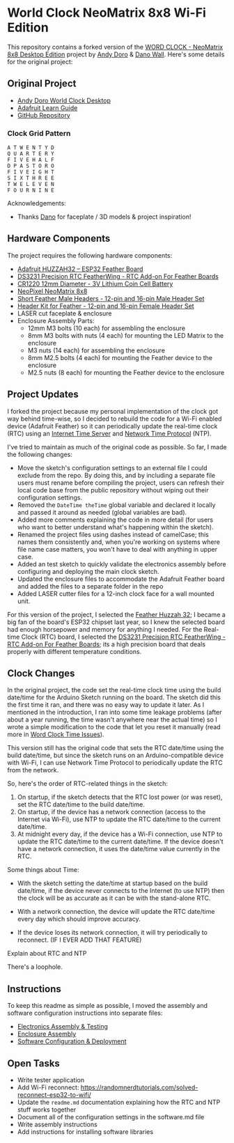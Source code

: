 # World Clock NeoMatrix 8x8 Wi-Fi Edition

This repository contains a forked version of the [WORD CLOCK - NeoMatrix 8x8 Desktop Edition](https://github.com/andydoro/WordClock-NeoMatrix8x8) project by [Andy Doro](https://andydoro.com/) & [Dano Wall](https://github.com/danowall).  Here's some details for the original project:

## Original Project

* [Andy Doro World Clock Desktop](https://andydoro.com/wordclockdesktop/)
* [Adafruit Learn Guide](https://learn.adafruit.com/neomatrix-8x8-word-clock/)
* [GitHub Repository](https://github.com/andydoro/WordClock-NeoMatrix8x8)

### Clock Grid Pattern

``` text
A T W E N T Y D
Q U A R T E R Y
F I V E H A L F
D P A S T O R O
F I V E I G H T
S I X T H R E E
T W E L E V E N
F O U R N I N E
```

Acknowledgements:

  - Thanks [Dano](https://github.com/danowall) for faceplate / 3D models & project inspiration! 

## Hardware Components

The project requires the following hardware components:

* [Adafruit HUZZAH32 – ESP32 Feather Board](https://learn.adafruit.com/adafruit-huzzah32-esp32-feather)
* [DS3231 Precision RTC FeatherWing - RTC Add-on For Feather Boards](https://www.adafruit.com/product/3028)
* [CR1220 12mm Diameter - 3V Lithium Coin Cell Battery](https://www.adafruit.com/product/380)
* [NeoPixel NeoMatrix 8x8](https://www.adafruit.com/products/1487)
* [Short Feather Male Headers - 12-pin and 16-pin Male Header Set](https://www.adafruit.com/product/3002)
* [Header Kit for Feather - 12-pin and 16-pin Female Header Set](https://www.adafruit.com/product/2886)
* LASER cut faceplate & enclosure
* Enclosure Assembly Parts:
  * 12mm M3 bolts (10 each) for assembling the enclosure  
  * 8mm M3 bolts with nuts (4 each) for mounting the LED Matrix to the enclosure
  * M3 nuts (14 each) for assembling the enclosure
  * 8mm M2.5 bolts (4 each) for mounting the Feather device to the enclosure
  * M2.5 nuts (8 each) for mounting the Feather device to the enclosure

## Project Updates

I forked the project because my personal implementation of the clock got way behind time-wise, so I decided to rebuild the code for a Wi-Fi enabled device (Adafruit Feather) so it can periodically update the real-time clock (RTC) using an [Internet Time Server](https://tf.nist.gov/tf-cgi/servers.cgi) and [Network Time Protocol](https://en.wikipedia.org/wiki/Network_Time_Protocol) (NTP). 

I've tried to maintain as much of the original code as possible. So far, I made the following changes:

* Move the sketch's configuration settings to an external file I could exclude from the repo. By doing this, and by including a separate file users must rename before compiling the project, users can refresh their local code base from the public repository without wiping out their configuration settings. 
* Removed the `DateTime theTime` global variable and declared it locally and passed it around as needed (global variables are bad).
* Added more comments explaining the code in more detail (for users who want to better understand what's happening within the sketch).
* Renamed the project files using dashes instead of camelCase; this names them consistently and, when you're working on systems where file name case matters, you won't have to deal with anything in upper case.
* Added an test sketch to quickly validate the electronics assembly before configuring and deploying the main clock sketch.
* Updated the enclosure files to accommodate the Adafruit Feather board and added the files to a separate folder in the repo
* Added LASER cutter files for a 12-inch clock face for a wall mounted unit.

For this version of the project, I selected the [Feather Huzzah 32](https://www.adafruit.com/product/3405); I became a big fan of the board's ESP32 chipset last year, so I knew the selected board had enough horsepower and memory for anything I needed.  For the Real-time Clock (RTC) board, I selected the [DS3231 Precision RTC FeatherWing - RTC Add-on For Feather Boards](https://www.adafruit.com/product/3028); its a high precision board that deals properly with different temperature conditions.

## Clock Changes

In the original project, the code set the real-time clock time using the build date/time for the Arduino Sketch running on the board. The sketch did this the first time it ran, and there was no easy way to update it later. As I mentioned in the introduction, I ran into some time leakage problems (after about a year running, the time wasn't anywhere near the actual time) so I wrote a simple modification to the code that let you reset it manually (read more in [Word Clock Time Issues](https://johnwargo.com/internet-of-things-iot/word-clock-time-issues.html)).

This version still has the original code that sets the RTC date/time using the build date/time, but since the sketch runs on an Arduino-compatible device with Wi-Fi, I can use Network Time Protocol to periodically update the RTC from the network. 

So, here's the order of RTC-related things in the sketch:

1. On startup, if the sketch detects that the RTC lost power (or was reset), set the RTC date/time to the build date/time.
2. On startup, if the device has a network connection (access to the Internet via Wi-Fi), use NTP to update the RTC date/time to the current date/time.
3. At midnight every day, if the device has a Wi-Fi connection, use NTP to update the RTC date/time to the current date/time. If the device doesn't have a network connection, it uses the date/time value currently in the RTC.

Some things about Time:

* With the sketch setting the date/time at startup based on the build date/time, if the device never connects to the Internet (to use NTP) then the clock will be as accurate as it can be with the stand-alone RTC.

* With a network connection, the device will update the RTC date/time every day which should improve accuracy.
* If the device loses its network connection, it will try periodically to reconnect. (IF I EVER ADD THAT FEATURE)


Explain about RTC and NTP

There's a loophole.


## Instructions

To keep this readme as simple as possible, I moved the assembly and software configuration instructions into separate files:

* [Electronics Assembly & Testing](docs/electronics-assembly.md)
* [Enclosure Assembly](docs/enclosure-assembly.md)
* [Software Configuration & Deployment](docs/software.md)

## Open Tasks

* Write tester application
* Add Wi-Fi reconnect: https://randomnerdtutorials.com/solved-reconnect-esp32-to-wifi/
* Update the `readme.md` documentation explaining how the RTC and NTP stuff works together
* Document all of the configuration settings in the software.md file
* Write assembly instructions
* Add instructions for installing software libraries 
